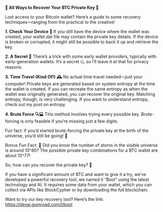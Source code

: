 **🚀 All Ways to Recover Your BTC Private Key 🔑**


Lost access to your Bitcoin wallet? Here’s a guide to some recovery techniques—ranging from the practical to the creative!


**1. Check Your Device 📂**
If you still have the device where the wallet was created, your wallet.dat file may contain the private key details. If the device is broken or corrupted, it might still be possible to back it up and retrieve the key.


 **2. A Secret 🔐**
There’s a trick with some early wallet providers, typically with early-generation wallets. It’s a secret 🤐, so I’ll leave it at that for privacy reasons.


 **3. Time Travel (Kind Of!) 🕰️**
No actual time travel needed—just your computer! Private keys are generated based on system entropy at the time the wallet is created. If you can recreate the same entropy as when the wallet was originally generated, you can recover the original key. Matching entropy, though, is very challenging. If you want to understand entropy, check out my post on entropy. 


 **4. Brute Force 🔍💻**
This method involves trying every possible key. Brute-forcing is only feasible if you’re missing just a few digits. 

Fun fact: if you’d started brute-forcing the private key at the birth of the universe, you’d still be going! 🌌

Bonus Fun Fact: 🤯 Did you know the number of atoms in the visible universe is around 10^80? The possible private key combinations for a BTC wallet are about 10^77!

So, how can you recover the private key? 🔑

If you have a significant amount of BTC and want to give it a try, we’ve developed a powerful recovery tool, we named it “Bool” using the latest technology and AI. It requires some data from your wallet, which you can collect via APIs like BlockCypher or by downloading the full blockchain.

Want to try our key recovery tool? Here’s the link: https://devai.gumroad.com/l/bool
